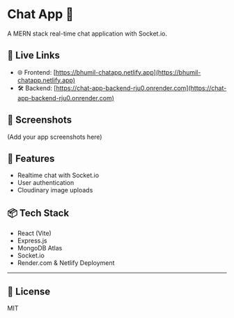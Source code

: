 # Chat App 💬

A MERN stack real-time chat application with Socket.io.

## 🚀 Live Links

- 🌐 Frontend: [https://bhumil-chatapp.netlify.app](https://bhumil-chatapp.netlify.app)
- 🛠️ Backend: [https://chat-app-backend-rju0.onrender.com](https://chat-app-backend-rju0.onrender.com)

## 📸 Screenshots  
(Add your app screenshots here)

## 📝 Features  
- Realtime chat with Socket.io  
- User authentication  
- Cloudinary image uploads  

## 📦 Tech Stack  
- React (Vite)
- Express.js
- MongoDB Atlas
- Socket.io
- Render.com & Netlify Deployment  

---

## 📄 License  
MIT
